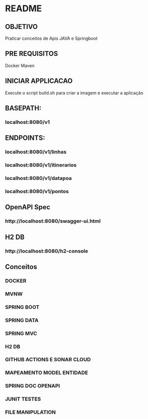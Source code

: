 # README


## OBJETIVO

 Praticar conceitos de Apis JAVA e Springboot

## PRE REQUISITOS

 Docker
 Maven

## INICIAR APPLICACAO

 Execute o script build.sh para criar a imagem e executar a aplicação 

##  BASEPATH:  

### localhost:8080/v1

##  ENDPOINTS:

###	localhost:8080/v1/linhas		
###	localhost:8080/v1/itinerarios
###	localhost:8080/v1/datapoa
###	localhost:8080/v1/pontos  

## OpenAPI Spec 

###	http://localhost:8080/swagger-ui.html


## H2 DB 

###	http://localhost:8080/h2-console


## Conceitos

### DOCKER
### MVNW
### SPRING BOOT 
### SPRING DATA
### SPRING MVC
### H2 DB
### GITHUB ACTIONS E SONAR CLOUD
### MAPEAMENTO MODEL ENTIDADE
### SPRING DOC OPENAPI
### JUNIT TESTES
### FILE MANIPULATION


